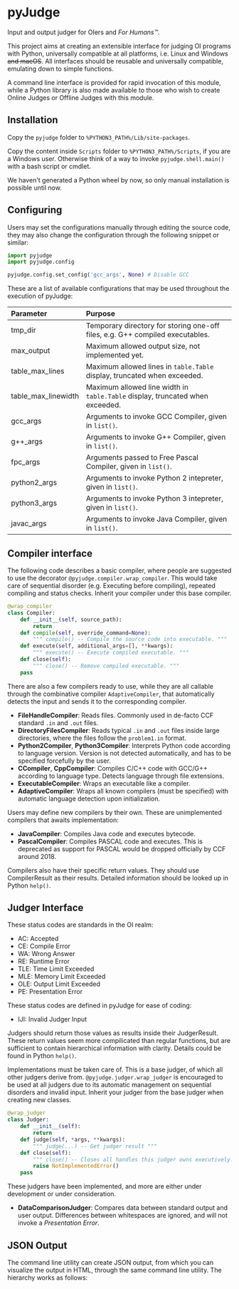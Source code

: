 
# pyJudge

Input and output judger for OIers and *For Humans™*.

This project aims at creating an extensible interface for judging OI programs
with Python, universally compatible at all platforms, i.e. Linux and Windows
<del>and macOS</del>. All interfaces should be reusable and universally
compatible, emulating down to simple functions.

A command line interface is provided for rapid invocation of this module, while
a Python library is also made available to those who wish to create Online
Judges or Offline Judges with this module.

## Installation

Copy the `pyjudge` folder to `%PYTHON3_PATH%/Lib/site-packages`.

Copy the content inside `Scripts` folder to `%PYTHON3_PATH%/Scripts`, if you are
a Windows user. Otherwise think of a way to invoke `pyjudge.shell.main()` with
a bash script or cmdlet.

We haven't generated a Python wheel by now, so only manual installation is
possible until now.

## Configuring

Users may set the configurations manually through editing the source code, they
may also change the configuration through the following snippet or similar:

```Python
import pyjudge
import pyjudge.config

pyjudge.config.set_config('gcc_args', None) # Disable GCC
```

These are a list of available configurations that may be used throughout the
execution of pyJudge:

| Parameter           | Purpose                                                                       |
|:--------------------|:------------------------------------------------------------------------------|
| tmp_dir             | Temporary directory for storing one-off files, e.g. G++ compiled executables. |
| max_output          | Maximum allowed output size, not implemented yet.                             |
| table_max_lines     | Maximum allowed lines in `table.Table` display, truncated when exceeded.      |
| table_max_linewidth | Maximum allowed line width in `table.Table` display, truncated when exceeded. |
| gcc_args            | Arguments to invoke GCC Compiler, given in `list()`.                          |
| g++_args            | Arguments to invoke G++ Compiler, given in `list()`.                          |
| fpc_args            | Arguments passed to Free Pascal Compiler, given in `list()`.                  |
| python2_args        | Arguments to invoke Python 2 intepreter, given in `list()`.                   |
| python3_args        | Arguments to invoke Python 3 intepreter, given in `list()`.                   |
| javac_args          | Arguments to invoke Java Compiler, given in `list()`.                         |

## Compiler interface

The following code describes a basic compiler, where people are suggested to use
the decorator `@pyjudge.compiler.wrap_compiler`. This would take care of
sequential disorder (e.g. Executing before compiling), repeated compiling and
status checks. Inherit your compiler under this base compiler.

```Python
@wrap_compiler
class Compiler:
    def __init__(self, source_path):
        return
    def compile(self, override_command=None):
        """ compile() -- Compile the source code into executable. """
    def execute(self, additional_args=[], **kwargs):
        """ execute() -- Execute compiled executable. """
    def close(self):
        """ close() -- Remove compiled executable. """
    pass
```

There are also a few compilers ready to use, while they are all callable through
the combinative compiler `AdaptiveCompiler`, that automatically detects the
input and sends it to the corresponding compiler.

  * **FileHandleCompiler**: Reads files. Commonly used in de-facto CCF standard
    `.in` and `.out` files.
  * **DirectoryFilesCompiler**: Reads typical `.in` and `.out` files inside
    large directories, where the files follow the `problem1.in` format.
  * **Python2Compiler**, **Python3Compiler**: Interprets Python code according
    to language version. Version is not detected automatically, and has to be
    specified forcefully by the user.
  * **CCompiler**, **CppCompiler**: Compiles C/C++ code with GCC/G++ according
    to language type. Detects language through file extensions.
  * **ExecutableCompiler**: Wraps an executable like a compiler.
  * **AdaptiveCompiler**: Wraps all known compilers (must be specified) with
    automatic language detection upon initialization.

Users may define new compilers by their own. These are unimplemented compilers
that awaits implementation:

  * **JavaCompiler**: Compiles Java code and executes bytecode.
  * **PascalCompiler**: Compiles PASCAL code and executes. This is deprecated
    as support for PASCAL would be dropped officially by CCF around 2018.

Compilers also have their specific return values. They should use CompilerResult
as their results. Detailed information should be looked up in Python `help()`.

## Judger Interface

These status codes are standards in the OI realm:

  * AC: Accepted
  * CE: Compile Error
  * WA: Wrong Answer
  * RE: Runtime Error
  * TLE: Time Limit Exceeded
  * MLE: Memory Limit Exceeded
  * OLE: Output Limit Exceeded
  * PE: Presentation Error

These status codes are defined in pyJudge for ease of coding:

  * IJI: Invalid Judger Input

Judgers should return those values as results inside their JudgerResult. These
return values seem more compilicated than regular functions, but are sufficient
to contain hierarchical information with clarity. Details could be found in
Python `help()`.

Implementations must be taken care of. This is a base judger, of which all
other judgers derive from. `@pyjudge.judger.wrap_judger` is encouraged to be
used at all judgers due to its automatic management on sequential disorders
and invalid input. Inherit your judger from the base judger when creating new
classes.

```Python
@wrap_judger
class Judger:
    def __init__(self):
        return
    def judge(self, *args, **kwargs):
        """ judge(...) -- Get judger result """
    def close(self):
        """ close() -- Closes all handles this judger owns executively. """
        raise NotImplementedError()
    pass
```

These judgers have been implemented, and more are either under development or
under consideration.

  * **DataComparisonJudger**: Compares data between standard output and user
    output. Differences between whitespaces are ignored, and will not invoke
    a *Presentation Error*.

## JSON Output

The command line utility can create JSON output, from which you can visualize
the output in HTML, through the same command line utility. The hierarchy works
as follows:

